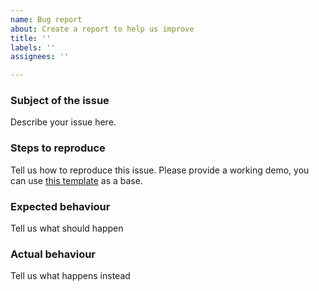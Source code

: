 ```yaml
---
name: Bug report
about: Create a report to help us improve
title: ''
labels: ''
assignees: ''

---
```


### Subject of the issue
Describe your issue here.

### Steps to reproduce
Tell us how to reproduce this issue. Please provide a working demo, you can use [this template](https://plnkr.co/edit/XorWgI?p=preview) as a base.

### Expected behaviour
Tell us what should happen

### Actual behaviour
Tell us what happens instead
